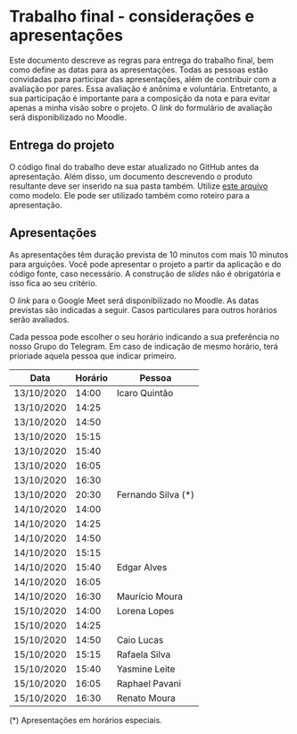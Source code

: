 # Trabalho final - considerações e apresentações

Este documento descreve as regras para entrega do trabalho final, bem como define as datas para as apresentações. Todas as pessoas estão convidadas para participar das apresentações, além de contribuir com a avaliação por pares. Essa avaliação é anônima e voluntária. Entretanto, a sua participação é importante para a composição da nota e para evitar apenas a minha visão sobre o projeto. O *link* do formulário de avaliação será disponibilizado no Moodle.

## Entrega do projeto

O código final do trabalho deve estar atualizado no GitHub antes da apresentação. Além disso, um documento descrevendo o produto resultante deve ser inserido na sua pasta também. Utilize [este arquivo](CSI477-2020-03-ple-trabalho-final-resultados.md) como modelo. Ele pode ser utilizado também como roteiro para a apresentação.

## Apresentações

As apresentações têm duração prevista de 10 minutos com mais 10 minutos para arguições. Você pode apresentar o projeto a partir da aplicação e do código fonte, caso necessário. A construção de *slides* não é obrigatória e isso fica ao seu critério.

O *link* para o Google Meet será disponibilizado no Moodle. As datas previstas são indicadas a seguir. Casos particulares para outros horários serão avaliados.

Cada pessoa pode escolher o seu horário indicando a sua preferência no nosso Grupo do Telegram. Em caso de indicação de mesmo horário, terá prioriade aquela pessoa que indicar primeiro.

Data | Horário | Pessoa
-----| ------- | ------
13/10/2020 | 14:00 | Icaro Quintão
13/10/2020 | 14:25 | 
13/10/2020 | 14:50 | 
13/10/2020 | 15:15 | 
13/10/2020 | 15:40 | 
13/10/2020 | 16:05 | 
13/10/2020 | 16:30 | 
13/10/2020 | 20:30 | Fernando Silva (*)
14/10/2020 | 14:00 | 
14/10/2020 | 14:25 | 
14/10/2020 | 14:50 | 
14/10/2020 | 15:15 | 
14/10/2020 | 15:40 | Edgar Alves
14/10/2020 | 16:05 | 
14/10/2020 | 16:30 | Maurício Moura
15/10/2020 | 14:00 | Lorena Lopes
15/10/2020 | 14:25 | 
15/10/2020 | 14:50 | Caio Lucas
15/10/2020 | 15:15 | Rafaela Silva
15/10/2020 | 15:40 | Yasmine Leite
15/10/2020 | 16:05 | Raphael Pavani 
15/10/2020 | 16:30 | Renato Moura

(*) Apresentações em horários especiais.
